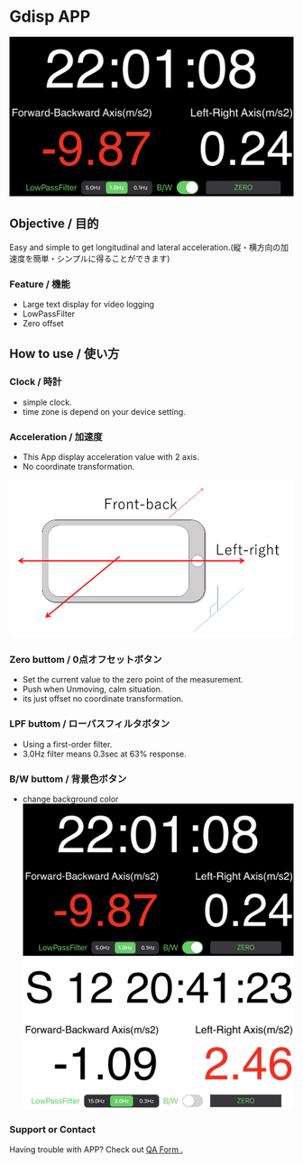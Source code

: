 # Gdisp APP

![axis](./pics/ss1.png)

## Objective / 目的

Easy and simple to get longitudinal and lateral acceleration.(縦・横方向の加速度を簡単・シンプルに得ることができます)

### Feature / 機能

- Large text display for video logging
- LowPassFilter
- Zero offset

## How to use / 使い方

### Clock / 時計

- simple clock.
- time zone is depend on your device setting.

### Acceleration / 加速度

- This App display acceleration value with 2 axis.
- No coordinate transformation.

![axis](./pics/axis.png)

### Zero buttom / 0点オフセットボタン

- Set the current value to the zero point of the measurement.
- Push when Unmoving, calm situation.
- its just offset no coordinate transformation.

### LPF buttom / ローパスフィルタボタン

- Using a first-order filter.
- 3.0Hz filter means 0.3sec at 63% response.

### B/W buttom / 背景色ボタン

- change background color
![axis](./pics/ss1.png)
![axis](./pics/ss2.png)

### Support or Contact

Having trouble with APP? Check out [QA Form .](https://forms.gle/8qG3hEu8UAZsDXZX9)
